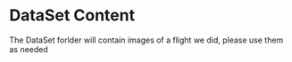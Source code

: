 # DataSet Content

The DataSet forlder will contain images of a flight we did, please use them as needed
